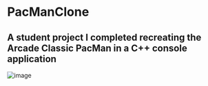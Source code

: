 # PacManClone
## A student project I completed recreating the Arcade Classic PacMan in a C++ console application


![image](https://user-images.githubusercontent.com/64944958/191183075-d21c93e1-aa20-4dc5-b334-2aef2415e765.png)
